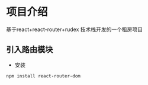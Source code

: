 # 项目介绍

  基于react+react-router+rudex 技术栈开发的一个租房项目
   

   ## 引入路由模块
   + 安装 

```bash
npm install react-router-dom 
```